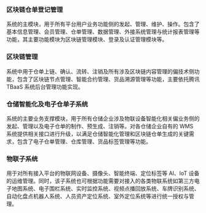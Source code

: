 ### 区块链仓单登记管理
系统的主模块，用于所有平台用户业务功能侧的发起、管理、维护、操作。包含了基本信息管理、会员管理、仓单管理、数据管理、外接系统管理与统计报表管理等功能，其主要功能模块为区块链管理模块、登录及认证管理模块等。

### 区块链管理
系统中用于仓单上链、确认、流转、注销及所有涉及区块链内容管理的偏技术侧功能，包含了区块链节点管理、智能合约管理、货品溯源管理等功能，主要依托腾讯 TBaaS 系统后台管理功能实现。

### 仓储智能化及电子仓单子系统
系统的主要业务支撑模块，用于所有仓储企业涉及物联设备智能化相关偏业务侧的发起、管理以及电子仓单的制作、预生成、注销等。对各仓储企业自有的 WMS 系统提供相关接口进行升级，以满足仓储智能化管理和区块链仓单生成的关键需求，包含了电子仓单管理、仓库管理、货品标签管理等功能。

### 物联子系统
用于对所有接入平台的物联网设备、摄像头、智能终端、定位标签等 AI、IoT 设备的运维管理。同时，该子系统也可根据功能需要对接入的各类物联系统如第三方电子地图系统、电子围栏系统、实时监控系统、视频点播回放系统、车牌识别系统、自动化盘点机器人系统、人员资产定位系统、室外定位系统等进行统一授权与管理。
